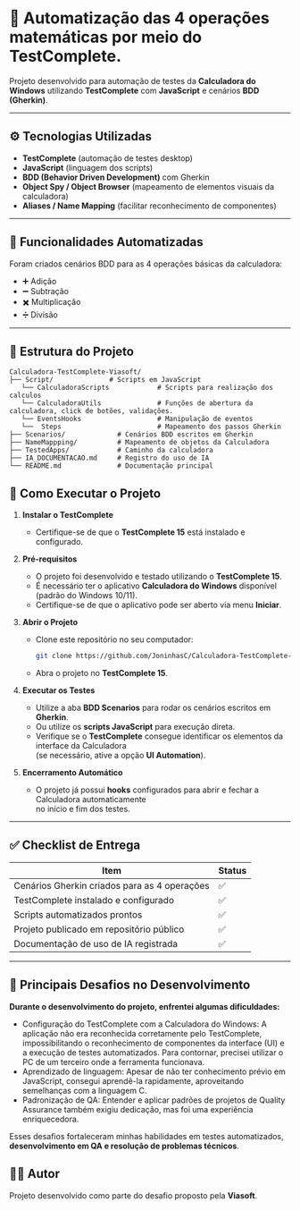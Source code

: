 # 📌 Automatização das 4 operações matemáticas por meio do TestComplete.

Projeto desenvolvido para automação de testes da **Calculadora do Windows** utilizando **TestComplete** com **JavaScript** e cenários **BDD (Gherkin)**.

---

## ⚙️ Tecnologias Utilizadas
- **TestComplete** (automação de testes desktop)
- **JavaScript** (linguagem dos scripts)
- **BDD (Behavior Driven Development)** com Gherkin
- **Object Spy / Object Browser** (mapeamento de elementos visuais da calculadora)
- **Aliases / Name Mapping** (facilitar reconhecimento de componentes)

---

## 📖 Funcionalidades Automatizadas
Foram criados cenários BDD para as 4 operações básicas da calculadora:
- ➕ Adição
- ➖ Subtração
- ✖️ Multiplicação
- ➗ Divisão

---

## 📂 Estrutura do Projeto

```tree
Calculadora-TestComplete-Viasoft/
├── Script/              # Scripts em JavaScript
   └── CalculadoraScripts            # Scripts para realização dos calculos
   └── CalculadoraUtils              # Funções de abertura da calculadora, click de botões, validações. 
   └── EventsHooks                   # Manipulação de eventos
   └──  Steps                        # Mapeamento dos passos Gherkin
├── Scenarios/             # Cenários BDD escritos em Gherkin
├── NameMappping/          # Mapeamento de objetos da Calculadora
├── TestedApps/            # Caminho da calculadora
├── IA_DOCUMENTACAO.md     # Registro do uso de IA
└── README.md              # Documentação principal
```

## 🚀 Como Executar o Projeto

1. **Instalar o TestComplete**  
   - Certifique-se de que o **TestComplete 15** está instalado e configurado.  

2. **Pré-requisitos**  
   - O projeto foi desenvolvido e testado utilizando o **TestComplete 15**.  
   - É necessário ter o aplicativo **Calculadora do Windows** disponível (padrão do Windows 10/11).  
   - Certifique-se de que o aplicativo pode ser aberto via menu **Iniciar**.  

3. **Abrir o Projeto**  
   - Clone este repositório no seu computador:  
     ```bash
     git clone https://github.com/JoninhasC/Calculadora-TestComplete-Viasoft.git
     ```  
   - Abra o projeto no **TestComplete 15**.  

4. **Executar os Testes**  
   - Utilize a aba **BDD Scenarios** para rodar os cenários escritos em **Gherkin**.  
   - Ou utilize os **scripts JavaScript** para execução direta.  
   - Verifique se o **TestComplete** consegue identificar os elementos da interface da Calculadora  
     (se necessário, ative a opção **UI Automation**).  

5. **Encerramento Automático**  
   - O projeto já possui **hooks** configurados para abrir e fechar a Calculadora automaticamente  
     no início e fim dos testes.  

---

## ✅ Checklist de Entrega

| Item                                      | Status |
|-------------------------------------------|--------|
| Cenários Gherkin criados para as 4 operações | ✅ |
| TestComplete instalado e configurado      | ✅ |
| Scripts automatizados prontos             | ✅ |
| Projeto publicado em repositório público  | ✅ |
| Documentação de uso de IA registrada      | ✅ |

---
## 🚧 Principais Desafios no Desenvolvimento

**Durante o desenvolvimento do projeto, enfrentei algumas dificuldades:**

 - Configuração do TestComplete com a Calculadora do Windows: A aplicação não era reconhecida corretamente pelo TestComplete, impossibilitando o reconhecimento de componentes da interface (UI) e a execução de testes automatizados. Para contornar, precisei utilizar o PC de um terceiro onde a ferramenta funcionava.
 - Aprendizado de linguagem: Apesar de não ter conhecimento prévio em JavaScript, consegui aprendê-la rapidamente, aproveitando semelhanças com a linguagem C.
 - Padronização de QA: Entender e aplicar padrões de projetos de Quality Assurance também exigiu dedicação, mas foi uma experiência enriquecedora.
   
Esses desafios fortaleceram minhas habilidades em testes automatizados, **desenvolvimento em QA e resolução de problemas técnicos**.

## 👨‍💻 Autor
Projeto desenvolvido como parte do desafio proposto pela **Viasoft**.  
